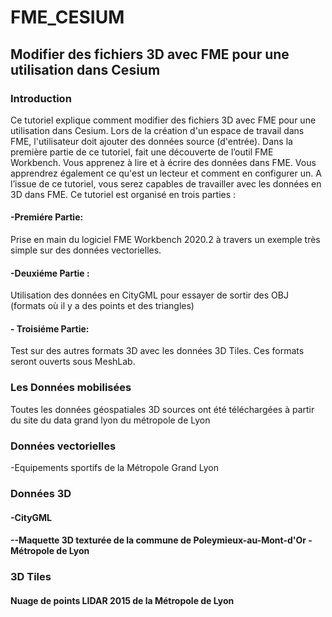 # FME_CESIUM
## Modifier des fichiers 3D avec FME pour une utilisation dans Cesium
###  Introduction
Ce tutoriel explique comment modifier des fichiers 3D avec FME pour une utilisation dans Cesium.  Lors de la création d'un espace de travail dans FME, l'utilisateur doit ajouter des données source (d'entrée). Dans la première partie de ce tutoriel, fait une découverte de l’outil FME  Workbench. Vous apprenez à lire et à écrire des données dans FME. Vous apprendrez également ce qu'est un lecteur et comment en configurer un. A l’issue de ce tutoriel, vous serez capables de travailler avec les données en 3D dans FME. 
Ce tutoriel est organisé en trois parties : 

#### -Premiére Partie:
Prise  en  main du logiciel FME Workbench 2020.2 à travers un exemple très simple sur des données vectorielles.
#### -Deuxiéme  Partie :
Utilisation des données en CityGML pour essayer de  sortir des OBJ (formats où il y a des points et des triangles) 
#### - Troisiéme  Partie:
Test sur des autres formats 3D avec les données 3D Tiles. Ces formats seront ouverts sous MeshLab.
### Les Données mobilisées 
Toutes les données géospatiales 3D sources ont été téléchargées à partir du site du data grand lyon du métropole de Lyon
### Données vectorielles 
-Equipements sportifs de la Métropole Grand Lyon
### Données 3D 
#### -CityGML
#### --Maquette 3D texturée de la commune de Poleymieux-au-Mont-d'Or - Métropole de Lyon
### 3D Tiles 
#### Nuage de points LIDAR 2015 de la Métropole de Lyon
